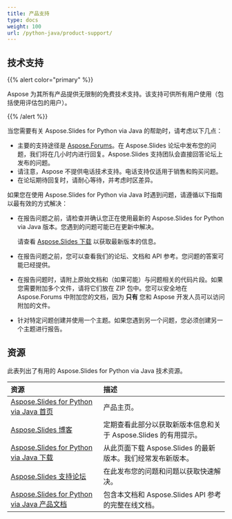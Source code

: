 ```yaml
---
title: 产品支持
type: docs
weight: 100
url: /python-java/product-support/
---
```


## **技术支持**
{{% alert color="primary" %}}

Aspose 为其所有产品提供无限制的免费技术支持。该支持可供所有用户使用（包括使用评估包的用户）。

{{% /alert %}} 

当您需要有关 Aspose.Slides for Python via Java 的帮助时，请考虑以下几点：

- 主要的支持途径是 [Aspose.Forums](https://forum.aspose.com/c/slides/11)。在 Aspose.Slides 论坛中发布您的问题，我们将在几小时内进行回复。Aspose.Slides 支持团队会直接回答论坛上发布的问题。
- 请注意，Aspose 不提供电话技术支持。电话支持仅适用于销售和购买问题。
- 在论坛期待回复时，请耐心等待，并考虑时区差异。

如果您在使用 Aspose.Slides for Python via Java 时遇到问题，请遵循以下指南以最有效的方式解决：

- 在报告问题之前，请检查并确认您正在使用最新的 Aspose.Slides for Python via Java 版本。您遇到的问题可能已在更新中解决。

  请查看 [Aspose.Slides 下载](https://releases.aspose.com/slides/python-java/) 以获取最新版本的信息。

- 在报告问题之前，您可以查看我们的论坛、文档和 API 参考。您问题的答案可能已经提供。

- 在报告问题时，请附上原始文档和（如果可能）与问题相关的代码片段。如果您需要附加多个文件，请将它们放在 ZIP 包中。您可以安全地在 Aspose.Forums 中附加您的文档，因为 **只有** 您和 Aspose 开发人员可以访问附加的文件。

- 针对特定问题创建并使用一个主题。如果您遇到另一个问题，您必须创建另一个主题进行报告。

## **资源**

此表列出了有用的 Aspose.Slides for Python via Java 技术资源。

|**资源**|**描述**|
| :- | :- |
|[Aspose.Slides for Python via Java 首页](https://products.aspose.com/slides/python-java/)|产品主页。|
|[Aspose.Slides 博客](https://blog.aspose.com/category/slides/)|定期查看此部分以获取新版本信息和关于 Aspose.Slides 的有用提示。|
|[Aspose.Slides for Python via Java 下载](https://releases.aspose.com/slides/python-java/)|从此页面下载 Aspose.Slides 的最新版本。我们经常发布新版本。|
|[Aspose.Slides 支持论坛](https://forum.aspose.com/c/slides/11)|在此发布您的问题和问题以获取快速解决。|
|[Aspose.Slides for Python via Java 产品文档](/slides/python-java/)|包含本文档和 Aspose.Slides API 参考的完整在线文档。|